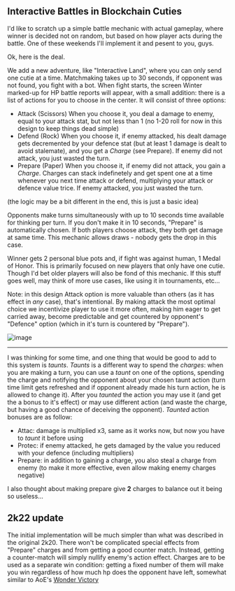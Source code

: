 ## Interactive Battles in Blockchain Cuties

I'd like to scratch up a simple battle mechanic with actual gameplay, where winner is decided not on random, but based on how player acts during the battle. One of these weekends I'll implement it and pesent to you, guys.

Ok, here is the deal.

We add a new adventure, like "Interactive Land", where you can only send one cutie at a time. Matchmaking takes up to 30 seconds, if opponent was not found, you fight with a bot. When fight starts, the screen Winter marked-up for HP battle reports will appear, with a small addition: there is a list of actions for you to choose in the center. It will consist of three options:

- Attack (Scissors)
    When you choose it, you deal a damage to enemy, equal to your attack stat, but not less than 1 (no 1-20 roll for now in this design to keep things dead simple)
- Defend (Rock)
    When you choose it, if enemy attacked, his dealt damage gets decremented by your defence stat (but at least 1 damage is dealt to avoid stalemate), and you get a _Charge_ (see Prepare). If enemy did not attack, you just wasted the turn.
- Prepare (Paper)
    When you choose it, if enemy did not attack, you gain a _Charge_. Charges can stack indefinetely and get spent one at a time whenever you next time attack or defend, multiplying your attack or defence value trice. If enemy attacked, you just wasted the turn.

(the logic may be a bit different in the end, this is just a basic idea)

Opponents make turns simultaneously with up to 10 seconds time available for thinking per turn. If you don't make it in 10 seconds, "Prepare" is automatically chosen. If both players choose attack, they both get damage at same time. This mechanic allows draws - nobody gets the drop in this case.

Winner gets 2 personal blue pots and, if fight was against human, 1 Medal of Honor. This is primarily focused on new players that only have one cutie. Though I'd bet older players will also be fond of this mechanic. If this stuff goes well, may think of more use cases, like using it in tournaments, etc...

Note: in this design Attack option is more valuable than others (as it has effect in _any_ case), that's intentional. By making attack the most optimal choice we incentivize player to use it more often, making him eager to get carried away, become predictable and get countered by opponent's "Defence" option (which in it's turn is countered by "Prepare").

![image](https://user-images.githubusercontent.com/5202330/175836478-e21cc5a8-a299-4b46-8761-011a86ed5ae4.png)

______

I was thinking for some time, and one thing that would be good to add to this system is _taunts_. _Taunts_ is a different way to spend the _charges_: when you are making a turn, you can use a _taunt_ on one of the options, spending the charge and notifying the opponent about your chosen taunt action (turn time limit gets refreshed and if opponent already made his turn action, he is allowed to change it). After you _taunted_ the action you may use it (and get the a bonus to it's effect) or may use different action (and waste the charge, but having a good chance of deceiving the opponent). _Taunted_ action bonuses are as follow:

- Attac: damage is multiplied x3, same as it works now, but now you have to _taunt_ it before using
- Protec: if enemy attacked, he gets damaged by the value you reduced with your defence (including multipliers)
- Prepare: in addition to gaining a charge, you also steal a charge from enemy (to make it more effective, even allow making enemy charges negative)

I also thought about making prepare give **2** charges to balance out it being so useless...


## 2k22 update
The initial implementation will be much simpler than what was described in the original 2k20. There won't be complicated special effects from "Prepare" charges and from getting a good counter match. Instead, getting a counter-match will simply nullify enemy's action effect. Charges are to be used as a separate win condition: getting a fixed number of them will make you win regardless of how much hp does the opponent have left, somewhat similar to AoE's [Wonder Victory](https://ageofempires.fandom.com/wiki/Wonder_(Age_of_Empires_II))
